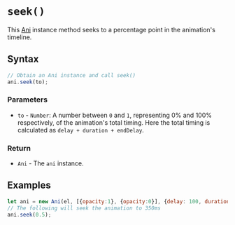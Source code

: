 # `seek()`
This [Ani](/play-ui/api/ani/Ani/README.md) instance method seeks to a percentage point in the animation's timeline.

## Syntax

```js
// Obtain an Ani instance and call seek()
ani.seek(to);
```

### Parameters
+ `to` - `Number`: A number between `0` and `1`, representing 0% and 100% respectively, of the animation's total timing. Here the total timing is calculated as `delay + duration + endDelay`.

### Return
+ `Ani` - The `ani` instance.

## Examples

```js
let ani = new Ani(el, [{opacity:1}, {opacity:0}], {delay: 100, duration:600});
// The following will seek the animation to 350ms
ani.seek(0.5);
```